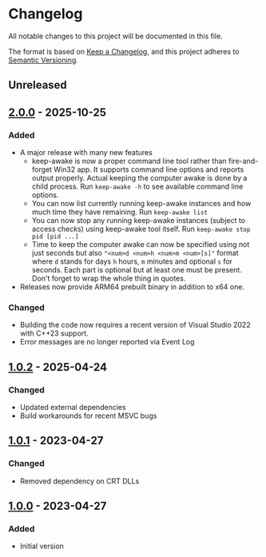 # Changelog
All notable changes to this project will be documented in this file.

The format is based on [Keep a Changelog](https://keepachangelog.com/en/1.0.0/),
and this project adheres to [Semantic Versioning](https://semver.org/spec/v2.0.0.html).

## Unreleased

## [2.0.0] - 2025-10-25
### Added
- A major release with many new features
  - keep-awake is now a proper command line tool rather than fire-and-forget Win32 app. 
	It supports command line options and reports output properly. Actual keeping the
	computer awake is done by a child process. Run `keep-awake -h` to see available
	command line options.
  - You can now list currently running keep-awake instances and how much time they have
	remaining. Run `keep-awake list`
  - You can now stop any running keep-awake instances (subject to access checks) using 
	keep-awake tool itself. Run `keep-awake stop pid [pid ...]`
  - Time to keep the computer awake can now be specified using not just seconds but also
	`"<num>d <num>h <num>m <num>[s]"` format where `d` stands for days `h` hours, `m` minutes
	and optional `s` for seconds. Each part is optional but at least one must be present. 
	Don't forget to wrap the whole thing in quotes.
- Releases now provide ARM64 prebuilt binary in addition to x64 one.

### Changed
- Building the code now requires a recent version of Visual Studio 2022 with C++23 support.
- Error messages are no longer reported via Event Log

## [1.0.2] - 2025-04-24
### Changed
- Updated external dependencies
- Build workarounds for recent MSVC bugs

## [1.0.1] - 2023-04-27
### Changed
- Removed dependency on CRT DLLs

## [1.0.0] - 2023-04-27
### Added
- Initial version

[1.0.0]: https://github.com/gershnik/keep-awake/releases/v1.0.0
[1.0.1]: https://github.com/gershnik/keep-awake/releases/v1.0.1
[1.0.2]: https://github.com/gershnik/keep-awake/releases/v1.0.2
[2.0.0]: https://github.com/gershnik/keep-awake/releases/v2.0.0
